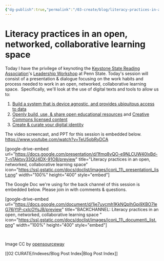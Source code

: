 ```yaml
---
{"dg-publish":true,"permalink":"/03-create/blog/literacy-practices-in-an-open-networked-collaborative-learning-space/","title":"Literacy practices in an open, networked, collaborative learning space","tags":["digital-identity","open-source","pln","social-networking"]}
---
```


# Literacy practices in an open, networked, collaborative learning space

Today I have the privilege of keynoting the [Keystone State Reading Association](http://ksrapa.org/)'s [Leadership Workshop](https://sites.google.com/site/2014ksraleadershipworkshop/home) at Penn State. Today's session will consist of a presentation & dialogue focusing on the work habits and process needed to work in an open, networked, collaborative learning space.  Specifically, we'll look at the use of digital texts and tools to allow us to:

1. [Build a system that is device agnostic, and provides ubiquitous access to data](http://wiobyrne.com/a-device-agnostic-policy-that-allows-for-ubiquitous-access-to-my-content/)
2. [Openly build, use, & share open educational resources](http://wiobyrne.com/post-promote-and-protect-your-content-online-using-creative-commons-licensing/) and [Creative Commons licensed content](http://wiobyrne.com/creative-commons-licensing-of-open-educational-content/)
3. [Create & curate your digital identity](http://wiobyrne.com/creating-and-curating-your-online-brand/)

The video screencast, and PPT for this session is embedded below. https://www.youtube.com/watch?v=TeU5obRyDCA  

\[google-drive-embed url="https://docs.google.com/presentation/d/1fmq8vQO-e9NLCUW40lxBd-7-nTAktxv33QU4DX-91O8/preview" title="Literacy practices in an open, networked, collaborative learning space" icon="https://ssl.gstatic.com/docs/doclist/images/icon\_11\_presentation\_list.png" width="100%" height="400" style="embed"\]

The Google Doc we're using for the back channel of this session is embedded below. Please join in with comments & questions.

\[google-drive-embed url="https://docs.google.com/document/d/1je7uycmh1KkNQpIhGpj9XBO7leG76jYtP-cxlcOYsJ8/preview" title="BACKCHANNEL: Literacy practices in an open, networked, collaborative learning space " icon="https://ssl.gstatic.com/docs/doclist/images/icon\_11\_document\_list.png" width="100%" height="400" style="embed"\]

 

Image CC by [opensourceway](https://www.flickr.com/photos/opensourceway/4371001268/in/set-72157628736893483)

[[02 CURATE/Indexes/Blog Post Index\|Blog Post Index]]